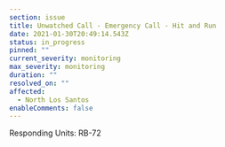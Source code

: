 ```yaml
---
section: issue
title: Unwatched Call - Emergency Call - Hit and Run
date: 2021-01-30T20:49:14.543Z
status: in_progress
pinned: ""
current_severity: monitoring
max_severity: monitoring
duration: ""
resolved_on: ""
affected:
  - North Los Santos
enableComments: false
---
```

Responding Units: RB-72